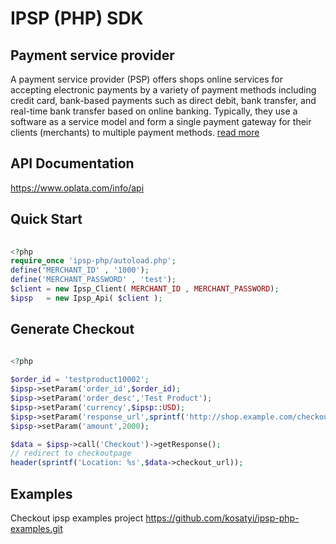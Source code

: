 # IPSP (PHP) SDK

## Payment service provider
A payment service provider (PSP) offers shops online services for accepting electronic payments by a variety of payment methods including credit card, bank-based payments such as direct debit, bank transfer, and real-time bank transfer based on online banking. Typically, they use a software as a service model and form a single payment gateway for their clients (merchants) to multiple payment methods. 
[read more](https://en.wikipedia.org/wiki/Payment_service_provider)

## API Documentation

https://www.oplata.com/info/api

## Quick Start

```php
 
<?php
require_once 'ipsp-php/autoload.php';
define('MERCHANT_ID' , '1000');
define('MERCHANT_PASSWORD' , 'test');
$client = new Ipsp_Client( MERCHANT_ID , MERCHANT_PASSWORD);
$ipsp   = new Ipsp_Api( $client );

```
## Generate Checkout

```php
 
<?php

$order_id = 'testproduct10002';
$ipsp->setParam('order_id',$order_id);
$ipsp->setParam('order_desc','Test Product');
$ipsp->setParam('currency',$ipsp::USD);
$ipsp->setParam('response_url',sprintf('http://shop.example.com/checkout/%s',$order_id));
$ipsp->setParam('amount',2000);

$data = $ipsp->call('Checkout')->getResponse();
// redirect to checkoutpage
header(sprintf('Location: %s',$data->checkout_url));

```

## Examples
Checkout ipsp examples project https://github.com/kosatyi/ipsp-php-examples.git
